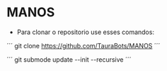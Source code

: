 # MANOS

 - Para clonar o repositorio use esses comandos:
 
´´´ git clone https://github.com/TauraBots/MANOS ´´´

´´´ git submode update --init --recursive ´´´
